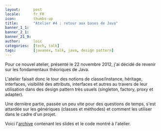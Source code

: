 ```yaml
---
layout:      post
locale:      fr_FR
icon:        thumbs-up
title:       "Atelier #4 : retour aux bases de Java"
banner_1_1:  
banner_2_1:  
banner_21_9: 
author:      loic
categories:  [tech, talk]
tags:        [javanex, talk, java, design pattern]
---
```


Pour ce nouvel atelier, présenté le 22 novembre 2012, j'ai décidé de revenir sur les fondamentaux théoriques de Java.

L'atelier faisait donc le tour des notions de classe/instance, héritage, interfaces, visibilité des attributs, interfaces
et autres au travers de leur utilisation dans des design pattern très usuels (singleton, factory, proxy et adapter).

Une dernière partie, passée un peu vite pour des questions de temps, s'est attardée sur les génériques (classes et méthodes)
et comment les utiliser dans le cadre d'un projet.

Voici l'[archive](/assets/posts/2012/atelier-4-retour-aux-bases-de-java/java-basics.rar) contenant les slides et le code montré à l'atelier.
